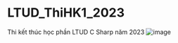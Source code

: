 # LTUD_ThiHK1_2023
Thi kết thúc học phần LTUD C Sharp năm 2023
![image](https://github.com/ngtLiem/LTUD_ThiHK1_2023/assets/105724928/bc11c10d-e67c-42e3-a78e-72cdbf72be81)

